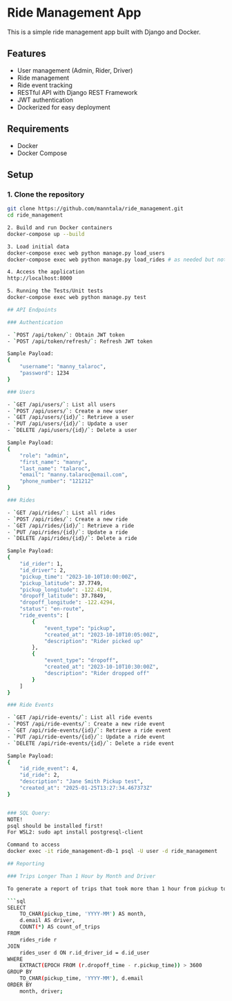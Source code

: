 # Ride Management App

This is a simple ride management app built with Django and Docker.

## Features

- User management (Admin, Rider, Driver)
- Ride management
- Ride event tracking
- RESTful API with Django REST Framework
- JWT authentication
- Dockerized for easy deployment

## Requirements

- Docker
- Docker Compose

## Setup

### 1. Clone the repository

```bash
git clone https://github.com/manntala/ride_management.git
cd ride_management

2. Build and run Docker containers
docker-compose up --build

3. Load initial data
docker-compose exec web python manage.py load_users
docker-compose exec web python manage.py load_rides # as needed but not important

4. Access the application
http://localhost:8000

5. Running the Tests/Unit tests
docker-compose exec web python manage.py test

## API Endpoints

### Authentication

- `POST /api/token/`: Obtain JWT token
- `POST /api/token/refresh/`: Refresh JWT token

Sample Payload:
{
    "username": "manny_talaroc",
    "password": 1234
}

### Users

- `GET /api/users/`: List all users
- `POST /api/users/`: Create a new user
- `GET /api/users/{id}/`: Retrieve a user
- `PUT /api/users/{id}/`: Update a user
- `DELETE /api/users/{id}/`: Delete a user

Sample Payload:
{
    "role": "admin",
    "first_name": "manny",
    "last_name": "talaroc",
    "email": "manny.talaroc@email.com",
    "phone_number": "121212"
}

### Rides

- `GET /api/rides/`: List all rides
- `POST /api/rides/`: Create a new ride
- `GET /api/rides/{id}/`: Retrieve a ride
- `PUT /api/rides/{id}/`: Update a ride
- `DELETE /api/rides/{id}/`: Delete a ride

Sample Payload:
{
    "id_rider": 1,
    "id_driver": 2,
    "pickup_time": "2023-10-10T10:00:00Z",
    "pickup_latitude": 37.7749,
    "pickup_longitude": -122.4194,
    "dropoff_latitude": 37.7849,
    "dropoff_longitude": -122.4294,
    "status": "en-route",
    "ride_events": [
        {
            "event_type": "pickup",
            "created_at": "2023-10-10T10:05:00Z",
            "description": "Rider picked up"
        },
        {
            "event_type": "dropoff",
            "created_at": "2023-10-10T10:30:00Z",
            "description": "Rider dropped off"
        }
    ]
}

### Ride Events

- `GET /api/ride-events/`: List all ride events
- `POST /api/ride-events/`: Create a new ride event
- `GET /api/ride-events/{id}/`: Retrieve a ride event
- `PUT /api/ride-events/{id}/`: Update a ride event
- `DELETE /api/ride-events/{id}/`: Delete a ride event

Sample Payload:
{
    "id_ride_event": 4,
    "id_ride": 2,
    "description": "Jane Smith Pickup test",
    "created_at": "2025-01-25T13:27:34.467373Z"
}


### SQL Query:
NOTE! 
psql should be installed first!
For WSL2: sudo apt install postgresql-client

Command to access
docker exec -it ride_management-db-1 psql -U user -d ride_management

## Reporting

### Trips Longer Than 1 Hour by Month and Driver

To generate a report of trips that took more than 1 hour from pickup to dropoff, grouped by month and driver, use the following SQL query:

```sql
SELECT 
    TO_CHAR(pickup_time, 'YYYY-MM') AS month,
    d.email AS driver,
    COUNT(*) AS count_of_trips
FROM 
    rides_ride r
JOIN 
    rides_user d ON r.id_driver_id = d.id_user
WHERE 
    EXTRACT(EPOCH FROM (r.dropoff_time - r.pickup_time)) > 3600
GROUP BY 
    TO_CHAR(pickup_time, 'YYYY-MM'), d.email
ORDER BY 
    month, driver;